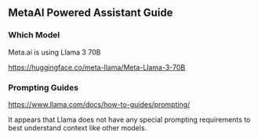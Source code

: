 ## MetaAI Powered Assistant Guide

### Which Model
Meta.ai is using Llama 3 70B

https://huggingface.co/meta-llama/Meta-Llama-3-70B


### Prompting Guides

https://www.llama.com/docs/how-to-guides/prompting/

It appears that Llama does not have any special prompting requirements to best understand context like other models. 